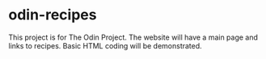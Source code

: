 # odin-recipes

This project is for The Odin Project. The website will have a main page and links to recipes. Basic HTML coding will be demonstrated. 